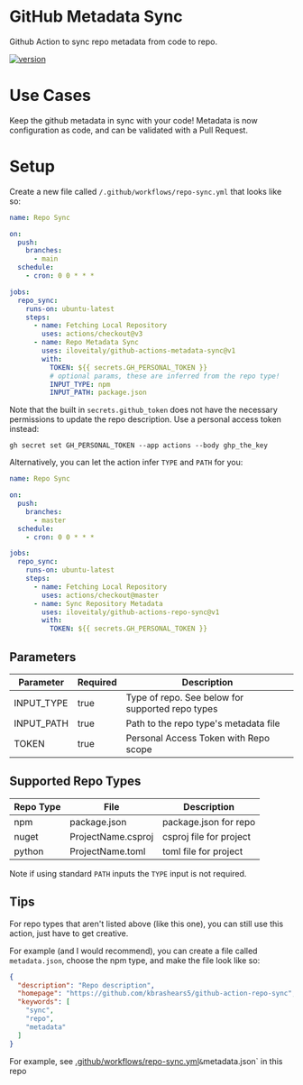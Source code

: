 # GitHub Metadata Sync

Github Action to sync repo metadata from code to repo.

[![version](https://img.shields.io/github/v/release/iloveitaly/github-actions-metadata-sync)](https://img.shields.io/github/v/release/iloveitaly/github-actions-metadata-sync)

# Use Cases
Keep the github metadata in sync with your code! Metadata is now configuration as code, and can be validated with a Pull Request.

# Setup
Create a new file called `/.github/workflows/repo-sync.yml` that looks like so:

```yaml
name: Repo Sync

on:
  push:
    branches:
      - main
  schedule:
    - cron: 0 0 * * *

jobs:
  repo_sync:
    runs-on: ubuntu-latest
    steps:
      - name: Fetching Local Repository
        uses: actions/checkout@v3
      - name: Repo Metadata Sync
        uses: iloveitaly/github-actions-metadata-sync@v1
        with:
          TOKEN: ${{ secrets.GH_PERSONAL_TOKEN }}
          # optional params, these are inferred from the repo type!
          INPUT_TYPE: npm
          INPUT_PATH: package.json
```

Note that the built in `secrets.github_token` does not have the necessary permissions to update the repo description. Use
a personal access token instead:

```shell
gh secret set GH_PERSONAL_TOKEN --app actions --body ghp_the_key
```

Alternatively, you can let the action infer `TYPE` and `PATH` for you:

```yaml
name: Repo Sync

on:
  push:
    branches:
      - master
  schedule:
    - cron: 0 0 * * *

jobs:
  repo_sync:
    runs-on: ubuntu-latest
    steps:
      - name: Fetching Local Repository
        uses: actions/checkout@master
      - name: Sync Repository Metadata
        uses: iloveitaly/github-actions-repo-sync@v1
        with:
          TOKEN: ${{ secrets.GH_PERSONAL_TOKEN }}
```

## Parameters

| Parameter | Required | Description |
| --- | --- | --- |
| INPUT_TYPE | true | Type of repo. See below for supported repo types |
| INPUT_PATH | true | Path to the repo type's metadata file |
| TOKEN | true | Personal Access Token with Repo scope |

## Supported Repo Types

| Repo Type | File | Description |
| --- | --- | --- |
| npm | package.json | package.json for repo |
| nuget | ProjectName.csproj | csproj file for project |
| python | ProjectName.toml | toml file for project |

Note if using standard `PATH` inputs the `TYPE` input is not required.

## Tips

For repo types that aren't listed above (like this one), you can still use this action, just have to get creative.

For example (and I would recommend), you can create a file called `metadata.json`, choose the npm type, and make the file look like so:

```json
{
  "description": "Repo description",
  "homepage": "https://github.com/kbrashears5/github-action-repo-sync",
  "keywords": [
    "sync",
    "repo",
    "metadata"
  ]
}
```

For example, see [.github/workflows/repo-sync.yml](.github/workflows/repo-metadata-sync.yml)` & `metadata.json` in this repo
